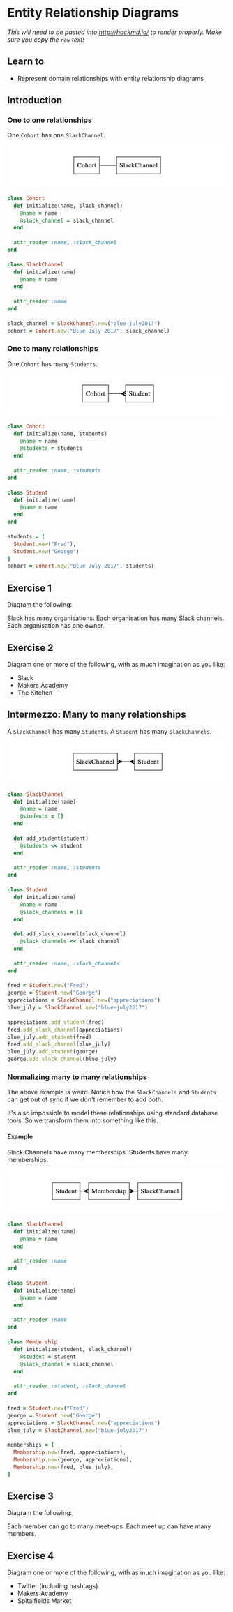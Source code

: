 Entity Relationship Diagrams
============================

_This will need to be pasted into http://hackmd.io/ to render properly. Make sure you copy the `raw` text!_

## Learn to

* Represent domain relationships with entity relationship diagrams

## Introduction

### One to one relationships

One `Cohort` has one `SlackChannel`.

![one-to-one relationship](./diagrams/one-to-one.png)

```ruby
class Cohort
  def initialize(name, slack_channel)
    @name = name
    @slack_channel = slack_channel
  end

  attr_reader :name, :slack_channel
end

class SlackChannel
  def initialize(name)
    @name = name
  end

  attr_reader :name
end

slack_channel = SlackChannel.new("blue-july2017")
cohort = Cohort.new("Blue July 2017", slack_channel)
```

### One to many relationships

One `Cohort` has many `Students`.

![one-to-many relationship](./diagrams/one-to-many.png)

```ruby
class Cohort
  def initialize(name, students)
    @name = name
    @students = students
  end

  attr_reader :name, :students
end

class Student
  def initialize(name)
    @name = name
  end
end

students = [
  Student.new("Fred"),
  Student.new("George")
]
cohort = Cohort.new("Blue July 2017", students)
```

## Exercise 1

Diagram the following:

Slack has many organisations. Each organisation has many Slack channels. Each organisation has one owner.

## Exercise 2

Diagram one or more of the following, with as much imagination as you like:

* Slack
* Makers Academy
* The Kitchen

## Intermezzo: Many to many relationships

A `SlackChannel` has many `Students`.
A `Student` has many `SlackChannels`.

![many-to-many relationship](./diagrams/many-to-many1.png)

```ruby
class SlackChannel
  def initialize(name)
    @name = name
    @students = []
  end

  def add_student(student)
    @students << student
  end

  attr_reader :name, :students
end

class Student
  def initialize(name)
    @name = name
    @slack_channels = []
  end

  def add_slack_channel(slack_channel)
    @slack_channels << slack_channel
  end

  attr_reader :name, :slack_channels
end

fred = Student.new("Fred")
george = Student.new("George")
appreciations = SlackChannel.new("appreciations")
blue_july = SlackChannel.new("blue-july2017")

appreciations.add_student(fred)
fred.add_slack_channel(appreciations)
blue_july.add_student(fred)
fred.add_slack_channel(blue_july)
blue_july.add_student(george)
george.add_slack_channel(blue_july)
```

### Normalizing many to many relationships

The above example is weird. Notice how the `SlackChannels` and `Students` can get out of sync if we don't remember to add both.

It's also impossible to model these relationships using standard database tools. So we transform them into something like this.

#### Example

Slack Channels have many memberships.
Students have many memberships.

![many-to-many relationship](./diagrams/many-to-many2.png)

```ruby
class SlackChannel
  def initialize(name)
    @name = name
  end

  attr_reader :name
end

class Student
  def initialize(name)
    @name = name
  end

  attr_reader :name
end

class Membership
  def initialize(student, slack_channel)
    @student = student
    @slack_channel = slack_channel
  end

  attr_reader :student, :slack_channel
end

fred = Student.new("Fred")
george = Student.new("George")
appreciations = SlackChannel.new("appreciations")
blue_july = SlackChannel.new("blue-july2017")

memberships = [
  Membership.new(fred, appreciations),
  Membership.new(george, appreciations),
  Membership.new(fred, blue_july),
]
```

## Exercise 3

Diagram the following:

Each member can go to many meet-ups. Each meet up can have many members.

## Exercise 4

Diagram one or more of the following, with as much imagination as you like:

* Twitter (including hashtags)
* Makers Academy
* Spitalfields Market
